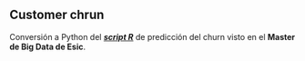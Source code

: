 ## Customer chrun

Conversión a Python del <i><b><a href="https://rpubs.com/tomasmaria/511566">script R</a></b></i> de predicción del churn visto en el <b>Master de Big Data de Esic</b>.
